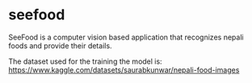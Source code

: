 # seefood
SeeFood is a computer vision based application that recognizes nepali foods and provide their details.

The dataset used for the training the model is: https://www.kaggle.com/datasets/saurabkunwar/nepali-food-images
